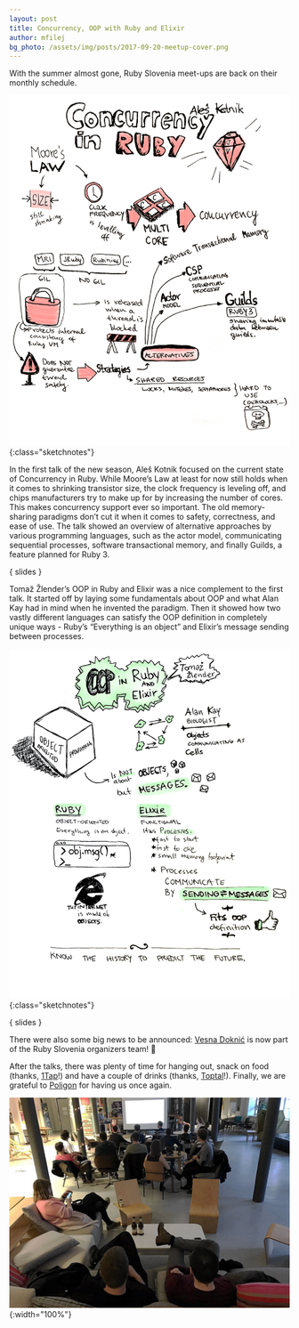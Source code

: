 ```yaml
---
layout: post
title: Concurrency, OOP with Ruby and Elixir
author: mfilej
bg_photo: /assets/img/posts/2017-09-20-meetup-cover.png
---
```


With the summer almost gone, Ruby Slovenia meet-ups are back on their monthly schedule.

![Concurrency sketchotes](/assets/img/posts/2017-09-20-meetup-sketchnotes-concurrency.png){:class="sketchnotes"}

In the first talk of the new season, Aleš Kotnik focused on the current state of Concurrency in Ruby. While Moore’s Law at least for now still holds when it comes to shrinking transistor size, the clock frequency is leveling off, and chips manufacturers try to make up for by increasing the number of cores. This makes concurrency support ever so important. The old memory-sharing paradigms don’t cut it when it comes to safety, correctness, and ease of use. The talk showed an overview of alternative approaches by various programming languages, such as the actor model, communicating sequential processes, software transactional memory, and finally Guilds, a feature planned for Ruby 3.

{ slides }

Tomaž Žlender’s OOP in Ruby and Elixir was a nice complement to the first talk. It started off by laying some fundamentals about OOP and what Alan Kay had in mind when he invented the paradigm. Then it showed how two vastly different languages can satisfy the OOP definition in completely unique ways - Ruby’s “Everything is an object” and Elixir’s message sending between processes.

![Concurrency sketchotes](/assets/img/posts/2017-09-20-meetup-sketchnotes-oop.png){:class="sketchnotes"}

{ slides }

There were also some big news to be announced: [Vesna Doknić][@DoknicVesna] is now part of the Ruby Slovenia organizers team! :raised_hands:

After the talks, there was plenty of time for hanging out, snack on food (thanks, [1Tap][]!) and have a couple of drinks (thanks, [Toptal][]!). Finally, we are grateful to [Poligon][] for having us once again.

![Meet-up pic](/assets/img/posts/2017-09-20-meetup.jpg){:width="100%"}

[Toptal]: https://www.toptal.com
[1Tap]: http://1tapreceipts.com
[Poligon]: http://www.poligon.si
[@DoknicVesna]: https://twitter.com/doknicvesna
